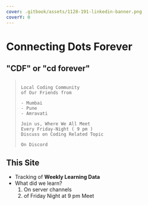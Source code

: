 ```yaml
---
cover: .gitbook/assets/1128-191-linkedin-banner.png
coverY: 0
---
```


# Connecting Dots Forever

## "CDF" or "cd forever"

> ```
>
> Local Coding Community
> of Our Friends from
>
> - Mumbai
> - Pune
> - Amravati
>
> Join us, Where We All Meet
> Every Friday-Night ( 9 pm )
> Discuss on Coding Related Topic
>
> On Discord
>
> ```

## This Site

* Tracking of **Weekly Learning Data**
* What did we learn?
  1. On server channels
  2. of Friday Night at 9 pm Meet
